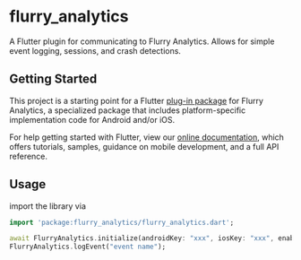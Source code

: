 # flurry_analytics

A Flutter plugin for communicating to Flurry Analytics. Allows for simple event logging, sessions, and crash detections.

## Getting Started

This project is a starting point for a Flutter
[plug-in package](https://flutter.io/developing-packages/) for Flurry Analytics,
a specialized package that includes platform-specific implementation code for
Android and/or iOS.

For help getting started with Flutter, view our 
[online documentation](https://flutter.io/docs), which offers tutorials, 
samples, guidance on mobile development, and a full API reference.


## Usage
import the library via
``` dart
import 'package:flurry_analytics/flurry_analytics.dart';
```

``` dart
await FlurryAnalytics.initialize(androidKey: "xxx", iosKey: "xxx", enableLog: true);
FlurryAnalytics.logEvent("event name");
```